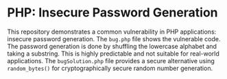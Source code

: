 # PHP: Insecure Password Generation

This repository demonstrates a common vulnerability in PHP applications: insecure password generation.
The `bug.php` file shows the vulnerable code. The password generation is done by shuffling the lowercase alphabet and taking a substring.  This is highly predictable and not suitable for real-world applications.
The `bugSolution.php` file provides a secure alternative using `random_bytes()` for cryptographically secure random number generation.